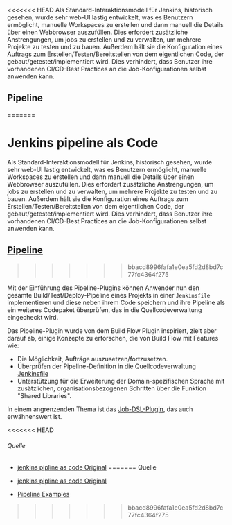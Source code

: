 <<<<<<< HEAD
Als Standard-Interaktionsmodell für Jenkins, historisch gesehen, wurde sehr web-UI lastig entwickelt, was es Benutzern ermöglicht, manuelle Workspaces zu erstellen und dann manuell die Details über einen Webbrowser auszufüllen. 
Dies erfordert zusätzliche Anstrengungen, um jobs zu erstellen und zu verwalten, um mehrere Projekte zu testen und zu bauen. 
Außerdem hält sie die Konfiguration eines Auftrags zum Erstellen/Testen/Bereitstellen von dem eigentlichen Code, der gebaut/getestet/implementiert wird. 
Dies verhindert, dass Benutzer ihre vorhandenen CI/CD-Best Practices an die Job-Konfigurationen selbst anwenden kann.

## Pipeline
=======
# Jenkins pipeline als Code

Als Standard-Interaktionsmodell für Jenkins, historisch gesehen, wurde sehr web-UI lastig entwickelt, was es Benutzern ermöglicht, manuelle Workspaces zu erstellen und dann manuell die Details über einen Webbrowser auszufüllen.
Dies erfordert zusätzliche Anstrengungen, um jobs zu erstellen und zu verwalten, um mehrere Projekte zu testen und zu bauen.
Außerdem hält sie die Konfiguration eines Auftrags zum Erstellen/Testen/Bereitstellen von dem eigentlichen Code, der gebaut/getestet/implementiert wird.
Dies verhindert, dass Benutzer ihre vorhandenen CI/CD-Best Practices an die Job-Konfigurationen selbst anwenden kann.

## [Pipeline](https://jenkins.io/doc/book/pipeline/getting-started/#global-variable-reference#)
>>>>>>> bbacd8996fafa1e0ea5fd2d8bd7c77fc4364f275

Mit der Einführung des Pipeline-Plugins können Anwender nun den gesamte Build/Test/Deploy-Pipeline eines Projekts in einer `Jenkinsfile` implementieren und diese neben ihrem Code speichern und ihre Pipeline als ein weiteres Codepaket überprüfen, das in die Quellcodeverwaltung eingecheckt wird.

Das Pipeline-Plugin wurde von dem Build Flow Plugin inspiriert, zielt aber darauf ab, einige Konzepte zu erforschen, die von Build Flow mit Features wie:

* Die Möglichkeit, Aufträge auszusetzen/fortzusetzen.
* Überprüfen der Pipeline-Definition in die Quellcodeverwaltung [Jenkinsfile](../jenkins-jenkinsfile)
* Unterstützung für die Erweiterung der Domain-spezifischen Sprache mit zusätzlichen, organisationsbezogenen Schritten über die Funktion "Shared Libraries".

In einem angrenzenden Thema ist das [Job-DSL-Plugin](../jenkins-plugin-job-dsl), das auch erwähnenswert ist.

<<<<<<< HEAD

###### Quelle
* [jenkins pipline as code Original](https://jenkins.io/solutions/pipeline/)
=======
Quelle

* [jenkins pipline as code Original](https://jenkins.io/solutions/pipeline/)
* [Pipeline Examples](https://jenkins.io/doc/pipeline/examples/)
>>>>>>> bbacd8996fafa1e0ea5fd2d8bd7c77fc4364f275

